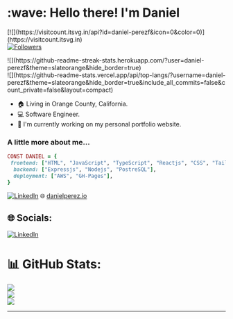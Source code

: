 <h1 align="left" id="macropower-title">:wave: Hello there! I'm Daniel</h1>
<p align="left">
 <div>[![](https://visitcount.itsvg.in/api?id=daniel-perezf&icon=0&color=0)](https://visitcount.itsvg.in)</div>
  <a href="https://github.com/Daniel-PerezF">
    <img alt="Followers" src="https://img.shields.io/github/followers/Daniel-PerezF?label=Followers&style=social">
  </a>
</p>

<div align="left">
 ![](https://github-readme-streak-stats.herokuapp.com/?user=daniel-perezf&theme=slateorange&hide_border=true)<br/>
![](https://github-readme-stats.vercel.app/api/top-langs/?username=daniel-perezf&theme=slateorange&hide_border=true&include_all_commits=false&count_private=false&layout=compact)
  
  - :house: Living in Orange County, California.
  - :computer: Software Engineer.
  - :dart: I'm currently working on my personal portfolio website.
</div>

### A little more about me...  

```ruby
CONST DANIEL = {
 frontend: ["HTML", "JavaScript", "TypeScript", "Reactjs", "CSS", "Tailwind"],
  backend: ["Expressjs", "Nodejs", "PostreSQL"],
  deployment: ["AWS", "GH-Pages"],
}

```
[![LinkedIn](https://img.shields.io/badge/LinkedIn-%230077B5.svg?logo=linkedin&logoColor=white)](https://linkedin.com/in/daniel-f-perez) 
🌐 [danielperez.io](danielperez.io)


## 🌐 Socials:
[![LinkedIn](https://img.shields.io/badge/LinkedIn-%230077B5.svg?logo=linkedin&logoColor=white)](https://linkedin.com/in/daniel-f-perez) 
# 📊 GitHub Stats:
![](https://github-readme-stats.vercel.app/api?username=daniel-perezf&theme=slateorange&hide_border=true&include_all_commits=false&count_private=false)<br/>
![](https://github-readme-streak-stats.herokuapp.com/?user=daniel-perezf&theme=slateorange&hide_border=true)<br/>
![](https://github-readme-stats.vercel.app/api/top-langs/?username=daniel-perezf&theme=slateorange&hide_border=true&include_all_commits=false&count_private=false&layout=compact)

---


<!-- Proudly created with GPRM ( https://gprm.itsvg.in ) -->
